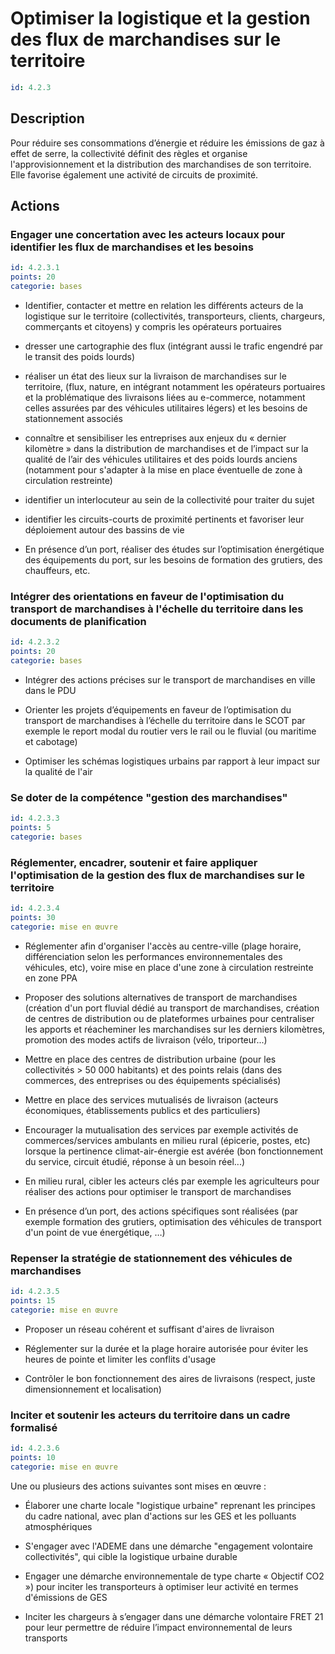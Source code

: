 # Optimiser la logistique et la gestion des flux de marchandises sur le territoire
```yaml
id: 4.2.3
```
## Description
Pour réduire ses consommations d’énergie et réduire les émissions de gaz à effet de serre, la collectivité définit des règles et organise l'approvisionnement et la distribution des marchandises de son territoire. Elle favorise également une activité de circuits de proximité.



## Actions
### Engager une concertation avec les acteurs locaux pour identifier les flux de marchandises et les besoins
```yaml
id: 4.2.3.1
points: 20
categorie: bases
```
- Identifier, contacter et mettre en relation les différents acteurs de la logistique sur le territoire (collectivités, transporteurs, clients, chargeurs, commerçants et citoyens) y compris les opérateurs portuaires

- dresser une cartographie des flux (intégrant aussi le trafic engendré par le transit des poids lourds) 

- réaliser un état des lieux sur la livraison de marchandises sur le territoire, (flux, nature, en intégrant notamment les opérateurs portuaires et la problématique des livraisons liées au e-commerce, notamment celles assurées par des véhicules utilitaires légers) et les besoins de stationnement associés 

- connaître et sensibiliser les entreprises aux enjeux du « dernier kilomètre » dans la distribution de marchandises et de l’impact sur la qualité de l’air des véhicules utilitaires et des poids lourds anciens (notamment pour s'adapter à la mise en place éventuelle de zone à circulation restreinte)

- identifier un interlocuteur au sein de la collectivité pour traiter du sujet

- identifier les circuits-courts de proximité pertinents et favoriser leur déploiement autour des bassins de vie 

- En présence d’un port, réaliser des études sur l’optimisation énergétique des équipements du port, sur les besoins de formation des grutiers, des chauffeurs, etc. 




### Intégrer des orientations en faveur de l'optimisation du transport de marchandises à l'échelle du territoire dans les documents de planification
```yaml
id: 4.2.3.2
points: 20
categorie: bases
```
- Intégrer des actions précises sur le transport de marchandises en ville dans le PDU

- Orienter les projets d’équipements en faveur de l’optimisation du transport de marchandises à l’échelle du territoire dans le SCOT par exemple le report modal du routier vers le rail ou le fluvial (ou maritime et cabotage)

- Optimiser les schémas logistiques urbains par rapport à leur impact sur la qualité de l'air 




### Se doter de la compétence "gestion des marchandises"
```yaml
id: 4.2.3.3
points: 5
categorie: bases
```


### Réglementer, encadrer, soutenir et faire appliquer l'optimisation de la gestion des flux de marchandises sur le territoire
```yaml
id: 4.2.3.4
points: 30
categorie: mise en œuvre
```
- Réglementer afin d'organiser l'accès au centre-ville (plage horaire, différenciation selon les performances environnementales des véhicules, etc), voire mise en place d'une zone à circulation restreinte en zone PPA

- Proposer des solutions alternatives de transport de marchandises (création d'un port fluvial dédié au transport de marchandises, création de centres de distribution ou de plateformes urbaines pour centraliser les apports et réacheminer les marchandises sur les derniers kilomètres, promotion des modes actifs de livraison (vélo, triporteur...) 

- Mettre en place des centres de distribution urbaine (pour les collectivités > 50 000 habitants) et des points relais (dans des commerces, des entreprises ou des équipements spécialisés)

- Mettre en place des services mutualisés de livraison (acteurs économiques, établissements publics et des particuliers)

- Encourager la mutualisation des services par exemple activités de commerces/services ambulants en milieu rural (épicerie, postes, etc) lorsque la pertinence climat-air-énergie est avérée (bon fonctionnement du service, circuit étudié, réponse à un besoin réel...)

- En milieu rural, cibler les acteurs clés par exemple les agriculteurs pour réaliser des actions pour optimiser le transport de marchandises

- En présence d’un port, des actions spécifiques sont réalisées (par exemple formation des grutiers, optimisation des véhicules de transport d'un point de vue énergétique, …)




### Repenser la stratégie de stationnement des véhicules de marchandises
```yaml
id: 4.2.3.5
points: 15
categorie: mise en œuvre
```
- Proposer un réseau cohérent et suffisant d'aires de livraison

- Réglementer sur la durée et la plage horaire autorisée pour éviter les heures de pointe et limiter les conflits d'usage

- Contrôler le bon fonctionnement des aires de livraisons (respect, juste dimensionnement et localisation)




### Inciter et soutenir les acteurs du territoire dans un cadre formalisé
```yaml
id: 4.2.3.6
points: 10
categorie: mise en œuvre
```
Une ou plusieurs des actions suivantes sont mises en œuvre :

- Élaborer une charte locale "logistique urbaine" reprenant les principes du cadre national, avec plan d'actions sur les GES et les polluants atmosphériques 

- S'engager avec l'ADEME dans une démarche "engagement volontaire collectivités", qui cible la logistique urbaine durable

- Engager une démarche environnementale de type charte « Objectif CO2 ») pour inciter les transporteurs à optimiser leur activité en termes d'émissions de GES

- Inciter les chargeurs à s’engager dans une démarche volontaire FRET 21 pour leur permettre de réduire l’impact environnemental de leurs transports




